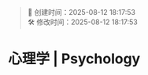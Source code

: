 <!-- timestamp inserted -->
> 📄 创建时间：2025-08-12 18:17:53  
> 🛠️ 修改时间：2025-08-12 18:17:53

# 心理学 | Psychology

